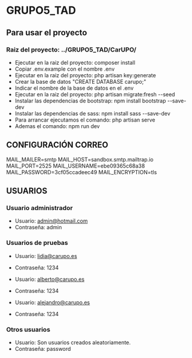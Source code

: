 # GRUPO5_TAD


## Para usar el proyecto

### Raiz del proyecto: ../GRUPO5_TAD/CarUPO/
 
* Ejecutar en la raiz del proyecto: composer install
* Copiar .env.example con el nombre .env
* Ejecutar en la raiz del proyecto: php artisan key:generate
* Crear la base de datos "CREATE DATABASE carupo;"
* Indicar el nombre de la base de datos en el .env
* Ejecutar en la raiz del proyecto: php artisan migrate:fresh --seed
* Instalar las dependencias de bootstrap: npm install bootstrap --save-dev
* Instalar las dependencias de sass: npm install sass --save-dev
* Para arrancar ejecutamos el comando: php artisan serve
* Ademas el comando: npm run dev


## CONFIGURACIÓN CORREO
MAIL_MAILER=smtp
MAIL_HOST=sandbox.smtp.mailtrap.io
MAIL_PORT=2525
MAIL_USERNAME=ebe09365c68a38
MAIL_PASSWORD=3cf05ccadeec49
MAIL_ENCRYPTION=tls

## USUARIOS

### Usuario administrador

* Usuario: admin@hotmail.com
* Contraseña: admin

### Usuarios de pruebas

* Usuario: lidia@carupo.es
* Contraseña: 1234

* Usuario: alberto@carupo.es
* Contraseña: 1234

* Usuario: alejandro@carupo.es
* Contraseña: 1234

### Otros usuarios

* Usuario: Son usuarios creados aleatoriamente.
* Contraseña: password
